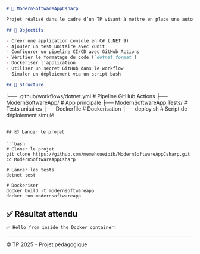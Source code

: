 
```markdown
# 🧪 ModernSoftwareAppCsharp

Projet réalisé dans le cadre d’un TP visant à mettre en place une automatisation du cycle de vie de développement logiciel (CI/CD) avec **GitHub Actions**, **C#**, et **Docker**.

## 🚀 Objectifs

- Créer une application console en C# (.NET 9)
- Ajouter un test unitaire avec xUnit
- Configurer un pipeline CI/CD avec GitHub Actions
- Vérifier le formatage du code (`dotnet format`)
- Dockeriser l’application
- Utiliser un secret GitHub dans le workflow
- Simuler un déploiement via un script bash

## 📂 Structure

```
├── .github/workflows/dotnet.yml    # Pipeline GitHub Actions
├── ModernSoftwareApp/              # App principale
├── ModernSoftwareApp.Tests/        # Tests unitaires
├── Dockerfile                      # Dockerisation
├── deploy.sh                       # Script de déploiement simulé
```

## 📦 Lancer le projet

```bash
# Cloner le projet
git clone https://github.com/memehoueibib/ModernSoftwareAppCsharp.git
cd ModernSoftwareAppCsharp

# Lancer les tests
dotnet test

# Dockeriser
docker build -t modernsoftwareapp .
docker run modernsoftwareapp
```

## ✅ Résultat attendu

```bash
✅ Hello from inside the Docker container!
```

---

© TP 2025 – Projet pédagogique
```
